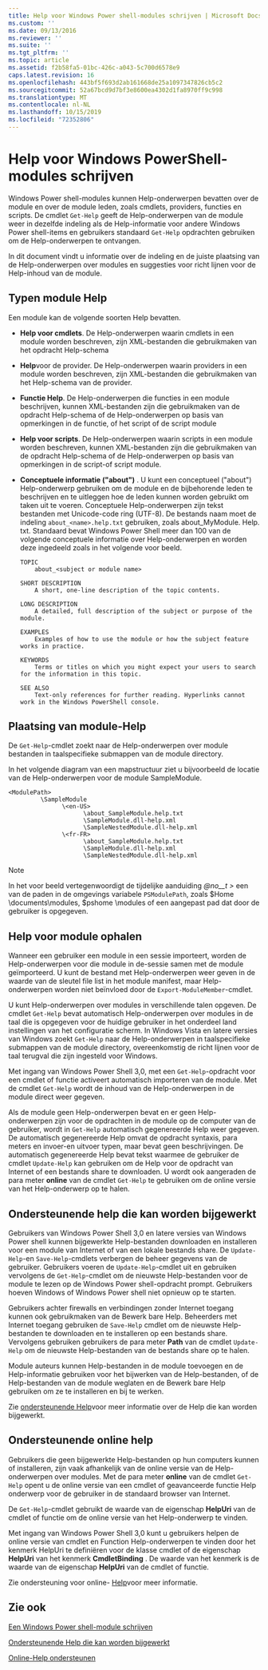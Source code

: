 ```yaml
---
title: Help voor Windows Power shell-modules schrijven | Microsoft Docs
ms.custom: ''
ms.date: 09/13/2016
ms.reviewer: ''
ms.suite: ''
ms.tgt_pltfrm: ''
ms.topic: article
ms.assetid: f2b58fa5-01bc-426c-a043-5c700d6578e9
caps.latest.revision: 16
ms.openlocfilehash: 443bf5f693d2ab161668de25a1097347826cb5c2
ms.sourcegitcommit: 52a67bcd9d7bf3e8600ea4302d1fa8970ff9c998
ms.translationtype: MT
ms.contentlocale: nl-NL
ms.lasthandoff: 10/15/2019
ms.locfileid: "72352806"
---
```

# <a name="writing-help-for-windows-powershell-modules"></a>Help voor Windows PowerShell-modules schrijven

Windows Power shell-modules kunnen Help-onderwerpen bevatten over de module en over de module leden, zoals cmdlets, providers, functies en scripts. De cmdlet `Get-Help` geeft de Help-onderwerpen van de module weer in dezelfde indeling als de Help-informatie voor andere Windows Power shell-items en gebruikers standaard `Get-Help` opdrachten gebruiken om de Help-onderwerpen te ontvangen.

In dit document vindt u informatie over de indeling en de juiste plaatsing van de Help-onderwerpen over modules en suggesties voor richt lijnen voor de Help-inhoud van de module.

## <a name="types-of-module-help"></a>Typen module Help

Een module kan de volgende soorten Help bevatten.

- **Help voor cmdlets**. De Help-onderwerpen waarin cmdlets in een module worden beschreven, zijn XML-bestanden die gebruikmaken van het opdracht Help-schema

- **Help**voor de provider. De Help-onderwerpen waarin providers in een module worden beschreven, zijn XML-bestanden die gebruikmaken van het Help-schema van de provider.

- **Functie Help**. De Help-onderwerpen die functies in een module beschrijven, kunnen XML-bestanden zijn die gebruikmaken van de opdracht Help-schema of de Help-onderwerpen op basis van opmerkingen in de functie, of het script of de script module

- **Help voor scripts**. De Help-onderwerpen waarin scripts in een module worden beschreven, kunnen XML-bestanden zijn die gebruikmaken van de opdracht Help-schema of de Help-onderwerpen op basis van opmerkingen in de script-of script module.

- **Conceptuele informatie ("about")** . U kunt een conceptueel ("about") Help-onderwerp gebruiken om de module en de bijbehorende leden te beschrijven en te uitleggen hoe de leden kunnen worden gebruikt om taken uit te voeren. Conceptuele Help-onderwerpen zijn tekst bestanden met Unicode-code ring (UTF-8). De bestands naam moet de indeling `about_<name>.help.txt` gebruiken, zoals about_MyModule. Help. txt. Standaard bevat Windows Power Shell meer dan 100 van de volgende conceptuele informatie over Help-onderwerpen en worden deze ingedeeld zoals in het volgende voor beeld.

  ```
  TOPIC
      about_<subject or module name>

  SHORT DESCRIPTION
      A short, one-line description of the topic contents.

  LONG DESCRIPTION
      A detailed, full description of the subject or purpose of the module.

  EXAMPLES
      Examples of how to use the module or how the subject feature works in practice.

  KEYWORDS
      Terms or titles on which you might expect your users to search for the information in this topic.

  SEE ALSO
      Text-only references for further reading. Hyperlinks cannot work in the Windows PowerShell console.

  ```

## <a name="placement-of-module-help"></a>Plaatsing van module-Help

De `Get-Help`-cmdlet zoekt naar de Help-onderwerpen over module bestanden in taalspecifieke submappen van de module directory.

In het volgende diagram van een mapstructuur ziet u bijvoorbeeld de locatie van de Help-onderwerpen voor de module SampleModule.

```
<ModulePath>
         \SampleModule
               \<en-US>
                     \about_SampleModule.help.txt
                     \SampleModule.dll-help.xml
                     \SampleNestedModule.dll-help.xml
               \<fr-FR>
                     \about_SampleModule.help.txt
                     \SampleModule.dll-help.xml
                     \SampleNestedModule.dll-help.xml

```

> [!NOTE]
> In het voor beeld vertegenwoordigt de tijdelijke aanduiding *@no__t >* een van de paden in de omgevings variabele `PSModulePath`, zoals $Home \documents\modules, $pshome \modules of een aangepast pad dat door de gebruiker is opgegeven.

## <a name="getting-module-help"></a>Help voor module ophalen

Wanneer een gebruiker een module in een sessie importeert, worden de Help-onderwerpen voor die module in de-sessie samen met de module geïmporteerd. U kunt de bestand met Help-onderwerpen weer geven in de waarde van de sleutel file list in het module manifest, maar Help-onderwerpen worden niet beïnvloed door de `Export-ModuleMember`-cmdlet.

U kunt Help-onderwerpen over modules in verschillende talen opgeven. De cmdlet `Get-Help` bevat automatisch Help-onderwerpen over modules in de taal die is opgegeven voor de huidige gebruiker in het onderdeel land instellingen van het configuratie scherm. In Windows Vista en latere versies van Windows zoekt `Get-Help` naar de Help-onderwerpen in taalspecifieke submappen van de module directory, overeenkomstig de richt lijnen voor de taal terugval die zijn ingesteld voor Windows.

Met ingang van Windows Power Shell 3,0, met een `Get-Help`-opdracht voor een cmdlet of functie activeert automatisch importeren van de module. Met de cmdlet `Get-Help` wordt de inhoud van de Help-onderwerpen in de module direct weer gegeven.

Als de module geen Help-onderwerpen bevat en er geen Help-onderwerpen zijn voor de opdrachten in de module op de computer van de gebruiker, wordt in `Get-Help` automatisch gegenereerde Help weer gegeven. De automatisch gegenereerde Help omvat de opdracht syntaxis, para meters en invoer-en uitvoer typen, maar bevat geen beschrijvingen. De automatisch gegenereerde Help bevat tekst waarmee de gebruiker de cmdlet `Update-Help` kan gebruiken om de Help voor de opdracht van Internet of een bestands share te downloaden. U wordt ook aangeraden de para meter **online** van de cmdlet `Get-Help` te gebruiken om de online versie van het Help-onderwerp op te halen.

## <a name="supporting-updatable-help"></a>Ondersteunende help die kan worden bijgewerkt

Gebruikers van Windows Power Shell 3,0 en latere versies van Windows Power shell kunnen bijgewerkte Help-bestanden downloaden en installeren voor een module van Internet of van een lokale bestands share. De `Update-Help`-en `Save-Help`-cmdlets verbergen de beheer gegevens van de gebruiker. Gebruikers voeren de `Update-Help`-cmdlet uit en gebruiken vervolgens de `Get-Help`-cmdlet om de nieuwste Help-bestanden voor de module te lezen op de Windows Power shell-opdracht prompt. Gebruikers hoeven Windows of Windows Power shell niet opnieuw op te starten.

Gebruikers achter firewalls en verbindingen zonder Internet toegang kunnen ook gebruikmaken van de Bewerk bare Help. Beheerders met Internet toegang gebruiken de `Save-Help` cmdlet om de nieuwste Help-bestanden te downloaden en te installeren op een bestands share. Vervolgens gebruiken gebruikers de para meter **Path** van de cmdlet `Update-Help` om de nieuwste Help-bestanden van de bestands share op te halen.

Module auteurs kunnen Help-bestanden in de module toevoegen en de Help-informatie gebruiken voor het bijwerken van de Help-bestanden, of de Help-bestanden van de module weglaten en de Bewerk bare Help gebruiken om ze te installeren en bij te werken.

Zie [ondersteunende Help](./supporting-updatable-help.md)voor meer informatie over de Help die kan worden bijgewerkt.

## <a name="supporting-online-help"></a>Ondersteunende online help

Gebruikers die geen bijgewerkte Help-bestanden op hun computers kunnen of installeren, zijn vaak afhankelijk van de online versie van de Help-onderwerpen over modules. Met de para meter **online** van de cmdlet `Get-Help` opent u de online versie van een cmdlet of geavanceerde functie Help onderwerp voor de gebruiker in de standaard browser van Internet.

De `Get-Help`-cmdlet gebruikt de waarde van de eigenschap **HelpUri** van de cmdlet of functie om de online versie van het Help-onderwerp te vinden.

Met ingang van Windows Power Shell 3,0 kunt u gebruikers helpen de online versie van cmdlet en Function Help-onderwerpen te vinden door het kenmerk HelpUri te definiëren voor de klasse cmdlet of de eigenschap **HelpUri** van het kenmerk **CmdletBinding** . De waarde van het kenmerk is de waarde van de eigenschap **HelpUri** van de cmdlet of functie.

Zie ondersteuning voor online- [Help](./supporting-online-help.md)voor meer informatie.

## <a name="see-also"></a>Zie ook

[Een Windows Power shell-module schrijven](./writing-a-windows-powershell-module.md)

[Ondersteunende Help die kan worden bijgewerkt](./supporting-updatable-help.md)

[Online-Help ondersteunen](./supporting-online-help.md)